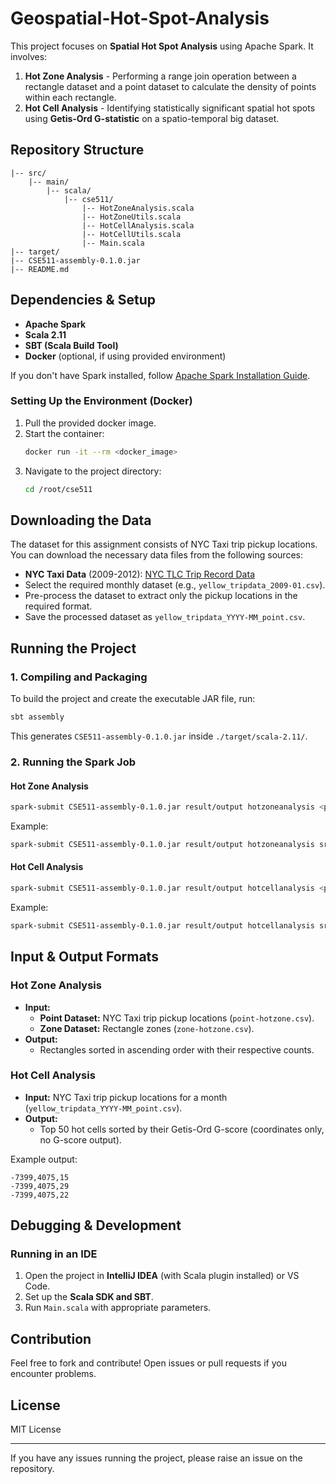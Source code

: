 # Geospatial-Hot-Spot-Analysis
This project  focuses on **Spatial Hot Spot Analysis** using Apache Spark. It involves:

1. **Hot Zone Analysis** - Performing a range join operation between a rectangle dataset and a point dataset to calculate the density of points within each rectangle.
2. **Hot Cell Analysis** - Identifying statistically significant spatial hot spots using **Getis-Ord G-statistic** on a spatio-temporal big dataset.

## Repository Structure
```
|-- src/
    |-- main/
        |-- scala/
            |-- cse511/
                |-- HotZoneAnalysis.scala
                |-- HotZoneUtils.scala
                |-- HotCellAnalysis.scala
                |-- HotCellUtils.scala
                |-- Main.scala
|-- target/
|-- CSE511-assembly-0.1.0.jar
|-- README.md
```

## Dependencies & Setup
- **Apache Spark**
- **Scala 2.11**
- **SBT (Scala Build Tool)**
- **Docker** (optional, if using provided environment)

If you don't have Spark installed, follow [Apache Spark Installation Guide](https://spark.apache.org/downloads.html).

### Setting Up the Environment (Docker)
1. Pull the provided docker image.
2. Start the container:
   ```sh
   docker run -it --rm <docker_image>
   ```
3. Navigate to the project directory:
   ```sh
   cd /root/cse511
   ```

## Downloading the Data
The dataset for this assignment consists of NYC Taxi trip pickup locations. You can download the necessary data files from the following sources:
- **NYC Taxi Data** (2009-2012): [NYC TLC Trip Record Data](https://www.nyc.gov/site/tlc/about/tlc-trip-record-data.page)
- Select the required monthly dataset (e.g., `yellow_tripdata_2009-01.csv`).
- Pre-process the dataset to extract only the pickup locations in the required format.
- Save the processed dataset as `yellow_tripdata_YYYY-MM_point.csv`.

## Running the Project
### 1. Compiling and Packaging
To build the project and create the executable JAR file, run:
```sh
sbt assembly
```
This generates `CSE511-assembly-0.1.0.jar` inside `./target/scala-2.11/`.

### 2. Running the Spark Job
#### Hot Zone Analysis
```sh
spark-submit CSE511-assembly-0.1.0.jar result/output hotzoneanalysis <path_to_point_data> <path_to_zone_data>
```
Example:
```sh
spark-submit CSE511-assembly-0.1.0.jar result/output hotzoneanalysis src/resources/point-hotzone.csv src/resources/zone-hotzone.csv
```

#### Hot Cell Analysis
```sh
spark-submit CSE511-assembly-0.1.0.jar result/output hotcellanalysis <path_to_nyc_taxi_data>
```
Example:
```sh
spark-submit CSE511-assembly-0.1.0.jar result/output hotcellanalysis src/resources/yellow_tripdata_2009-01_point.csv
```

## Input & Output Formats
### Hot Zone Analysis
- **Input:**
  - **Point Dataset:** NYC Taxi trip pickup locations (`point-hotzone.csv`).
  - **Zone Dataset:** Rectangle zones (`zone-hotzone.csv`).
- **Output:**
  - Rectangles sorted in ascending order with their respective counts.

### Hot Cell Analysis
- **Input:** NYC Taxi trip pickup locations for a month (`yellow_tripdata_YYYY-MM_point.csv`).
- **Output:**
  - Top 50 hot cells sorted by their Getis-Ord G-score (coordinates only, no G-score output).

Example output:
```
-7399,4075,15
-7399,4075,29
-7399,4075,22
```

## Debugging & Development
### Running in an IDE
1. Open the project in **IntelliJ IDEA** (with Scala plugin installed) or VS Code.
2. Set up the **Scala SDK and SBT**.
3. Run `Main.scala` with appropriate parameters.

## Contribution
Feel free to fork and contribute! Open issues or pull requests if you encounter problems.

## License
MIT License

---
If you have any issues running the project, please raise an issue on the repository.

